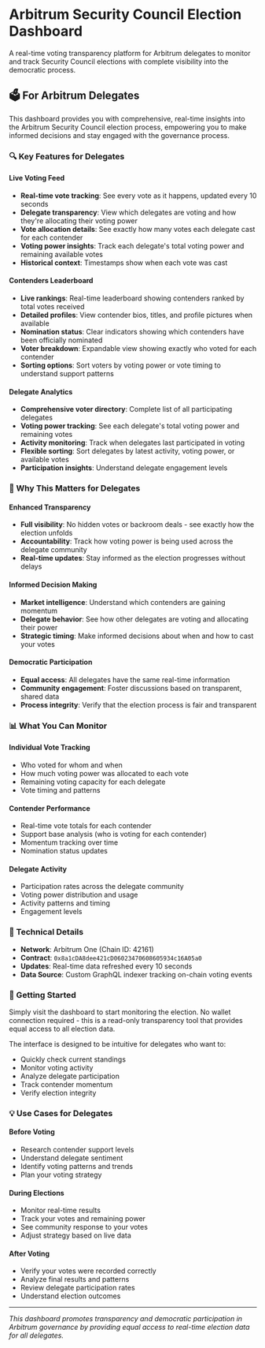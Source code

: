 # Arbitrum Security Council Election Dashboard

A real-time voting transparency platform for Arbitrum delegates to monitor and track Security Council elections with complete visibility into the democratic process.

## 🗳️ For Arbitrum Delegates

This dashboard provides you with comprehensive, real-time insights into the Arbitrum Security Council election process, empowering you to make informed decisions and stay engaged with the governance process.

### 🔍 Key Features for Delegates

#### **Live Voting Feed**
- **Real-time vote tracking**: See every vote as it happens, updated every 10 seconds
- **Delegate transparency**: View which delegates are voting and how they're allocating their voting power
- **Vote allocation details**: See exactly how many votes each delegate cast for each contender
- **Voting power insights**: Track each delegate's total voting power and remaining available votes
- **Historical context**: Timestamps show when each vote was cast

#### **Contenders Leaderboard**
- **Live rankings**: Real-time leaderboard showing contenders ranked by total votes received
- **Detailed profiles**: View contender bios, titles, and profile pictures when available
- **Nomination status**: Clear indicators showing which contenders have been officially nominated
- **Voter breakdown**: Expandable view showing exactly who voted for each contender
- **Sorting options**: Sort voters by voting power or vote timing to understand support patterns

#### **Delegate Analytics**
- **Comprehensive voter directory**: Complete list of all participating delegates
- **Voting power tracking**: See each delegate's total voting power and remaining votes
- **Activity monitoring**: Track when delegates last participated in voting
- **Flexible sorting**: Sort delegates by latest activity, voting power, or available votes
- **Participation insights**: Understand delegate engagement levels

### 🎯 Why This Matters for Delegates

#### **Enhanced Transparency**
- **Full visibility**: No hidden votes or backroom deals - see exactly how the election unfolds
- **Accountability**: Track how voting power is being used across the delegate community
- **Real-time updates**: Stay informed as the election progresses without delays

#### **Informed Decision Making**
- **Market intelligence**: Understand which contenders are gaining momentum
- **Delegate behavior**: See how other delegates are voting and allocating their power
- **Strategic timing**: Make informed decisions about when and how to cast your votes

#### **Democratic Participation**
- **Equal access**: All delegates have the same real-time information
- **Community engagement**: Foster discussions based on transparent, shared data
- **Process integrity**: Verify that the election process is fair and transparent

### 📊 What You Can Monitor

#### **Individual Vote Tracking**
- Who voted for whom and when
- How much voting power was allocated to each vote
- Remaining voting capacity for each delegate
- Vote timing and patterns

#### **Contender Performance**
- Real-time vote totals for each contender
- Support base analysis (who is voting for each contender)
- Momentum tracking over time
- Nomination status updates

#### **Delegate Activity**
- Participation rates across the delegate community
- Voting power distribution and usage
- Activity patterns and timing
- Engagement levels

### 🔗 Technical Details

- **Network**: Arbitrum One (Chain ID: 42161)
- **Contract**: `0x8a1cDA8dee421cD06023470608605934c16A05a0`
- **Updates**: Real-time data refreshed every 10 seconds
- **Data Source**: Custom GraphQL indexer tracking on-chain voting events

### 🚀 Getting Started

Simply visit the dashboard to start monitoring the election. No wallet connection required - this is a read-only transparency tool that provides equal access to all election data.

The interface is designed to be intuitive for delegates who want to:
- Quickly check current standings
- Monitor voting activity
- Analyze delegate participation
- Track contender momentum
- Verify election integrity

### 💡 Use Cases for Delegates

#### **Before Voting**
- Research contender support levels
- Understand delegate sentiment
- Identify voting patterns and trends
- Plan your voting strategy

#### **During Elections**
- Monitor real-time results
- Track your votes and remaining power
- See community response to your votes
- Adjust strategy based on live data

#### **After Voting**
- Verify your votes were recorded correctly
- Analyze final results and patterns
- Review delegate participation rates
- Understand election outcomes

---

*This dashboard promotes transparency and democratic participation in Arbitrum governance by providing equal access to real-time election data for all delegates.*